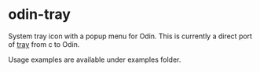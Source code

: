 # odin-tray
System tray icon with a popup menu for Odin. This is currently a direct port of [tray](https://github.com/dmikushin/tray) from c to Odin.

Usage examples are available under examples folder.
